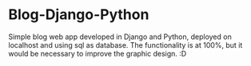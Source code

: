 # Blog-Django-Python
Simple blog web app developed in Django and Python, deployed on localhost and using sql as database.
The functionality is at 100%, but it would be necessary to improve the graphic design. :D

